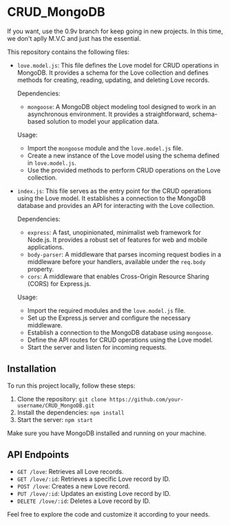 # CRUD_MongoDB

If you want, use the 0.9v branch for keep going in new projects. In this time, we don't aplly M.V.C and just has the essential.

This repository contains the following files:

- `love.model.js`: This file defines the Love model for CRUD operations in MongoDB. It provides a schema for the Love collection and defines methods for creating, reading, updating, and deleting Love records.

  Dependencies:
  - `mongoose`: A MongoDB object modeling tool designed to work in an asynchronous environment. It provides a straightforward, schema-based solution to model your application data.

  Usage:
  - Import the `mongoose` module and the `love.model.js` file.
  - Create a new instance of the Love model using the schema defined in `love.model.js`.
  - Use the provided methods to perform CRUD operations on the Love collection.

- `index.js`: This file serves as the entry point for the CRUD operations using the Love model. It establishes a connection to the MongoDB database and provides an API for interacting with the Love collection.

  Dependencies:
  - `express`: A fast, unopinionated, minimalist web framework for Node.js. It provides a robust set of features for web and mobile applications.
  - `body-parser`: A middleware that parses incoming request bodies in a middleware before your handlers, available under the `req.body` property.
  - `cors`: A middleware that enables Cross-Origin Resource Sharing (CORS) for Express.js.

  Usage:
  - Import the required modules and the `love.model.js` file.
  - Set up the Express.js server and configure the necessary middleware.
  - Establish a connection to the MongoDB database using `mongoose`.
  - Define the API routes for CRUD operations using the Love model.
  - Start the server and listen for incoming requests.

## Installation

To run this project locally, follow these steps:

1. Clone the repository: `git clone https://github.com/your-username/CRUD_MongoDB.git`
2. Install the dependencies: `npm install`
3. Start the server: `npm start`

Make sure you have MongoDB installed and running on your machine.

## API Endpoints

- `GET /love`: Retrieves all Love records.
- `GET /love/:id`: Retrieves a specific Love record by ID.
- `POST /love`: Creates a new Love record.
- `PUT /love/:id`: Updates an existing Love record by ID.
- `DELETE /love/:id`: Deletes a Love record by ID.

Feel free to explore the code and customize it according to your needs.
